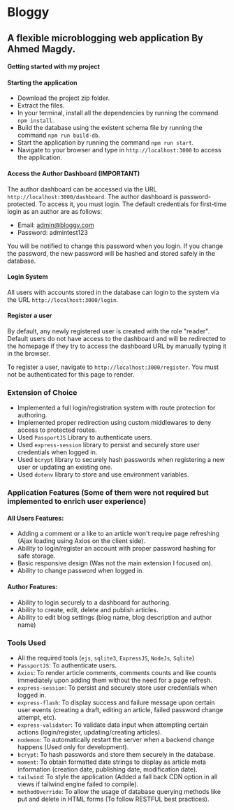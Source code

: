 # Bloggy

## A flexible microblogging web application By Ahmed Magdy.

#### Getting started with my project

#### Starting the application

-   Download the project zip folder.
-   Extract the files.
-   In your terminal, install all the dependencies by running the command `npm install`.
-   Build the database using the existent schema file by running the command `npm run build-db`.
-   Start the application by running the command `npm run start`.
-   Navigate to your browser and type in `http://localhost:3000` to access the application.

#### Access the Author Dashboard (IMPORTANT)

The author dashboard can be accessed via the URL `http://localhost:3000/dashboard`. The author dashboard is password-protected. To access it, you must login. The default credentials for first-time login as an author are as follows:

-   Email: admin@bloggy.com
-   Password: admintest123

You will be notified to change this password when you login. If you change the password, the new password will be hashed and stored safely in the database.

#### Login System

All users with accounts stored in the database can login to the system via the URL `http://localhost:3000/login`.

#### Register a user

By default, any newly registered user is created with the role "reader". Default users do not have access to the dashboard and will be redirected to the homepage if they try to access the dashboard URL by manually typing it in the browser.

To register a user, navigate to `http://localhost:3000/register`. You must not be authenticated for this page to render.

### Extension of Choice

-   Implemented a full login/registration system with route protection for authoring.
-   Implemented proper redirection using custom middlewares to deny access to protected routes.
-   Used `PassportJS` Library to authenticate users.
-   Used `express-session` library to persist and securely store user credentials when logged in.
-   Used `bcrypt` library to securely hash passwords when registering a new user or updating an existing one.
-   Used `dotenv` library to store and use environment variables.

### Application Features (Some of them were not required but implemented to enrich user experience)

#### All Users Features:

-   Adding a comment or a like to an article won't require page refreshing (Ajax loading using Axios on the client side).
-   Ability to login/register an account with proper password hashing for safe storage.
-   Basic responsive design (Was not the main extension I focused on).
-   Ability to change password when logged in.

#### Author Features:

-   Ability to login securely to a dashboard for authoring.
-   Ability to create, edit, delete and publish articles.
-   Ability to edit blog settings (blog name, blog description and author name)

### Tools Used

-   All the required tools (`ejs`, `sqlite3`, `ExpressJS`, `NodeJs`, `Sqlite`)
-   `PassportJS`: To authenticate users.
-   `Axios`: To render article comments, comments counts and like counts immediately upon adding them without the need for a page refresh.
-   `express-session`: To persist and securely store user credentials when logged in.
-   `express-flash`: To display success and failure message upon certain user events (creating a draft, editing an article, failed password change attempt, etc).
-   `express-validator`: To validate data input when attempting certain actions (login/register, updating/creating articles).
-   `nodemon`: To automatically restart the server when a backend change happens (Used only for development).
-   `bcrypt`: To hash passwords and store them securely in the database.
-   `moment`: To obtain formatted date strings to display as article meta information (creation date, publishing date, modification date).
-   `tailwind`: To style the application (Added a fall back CDN option in all views if tailwind engine failed to compile).
-   `methodOverride`: To allow the usage of database querying methods like put and delete in HTML forms (To follow RESTFUL best practices).
